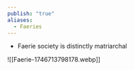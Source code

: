 ```yaml
---
publish: "true"
aliases:
  - Faeries
---
```


* Faerie society is distinctly matriarchal

![[Faerie-1746713798178.webp]]
